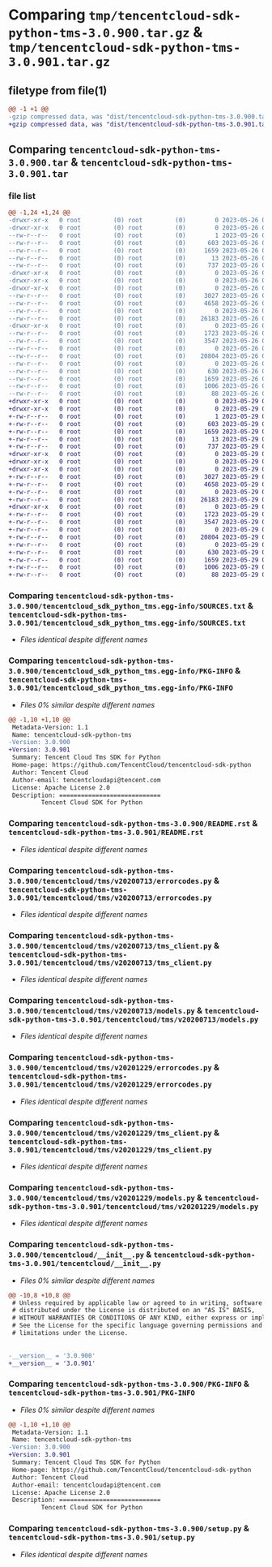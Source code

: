 # Comparing `tmp/tencentcloud-sdk-python-tms-3.0.900.tar.gz` & `tmp/tencentcloud-sdk-python-tms-3.0.901.tar.gz`

## filetype from file(1)

```diff
@@ -1 +1 @@
-gzip compressed data, was "dist/tencentcloud-sdk-python-tms-3.0.900.tar", last modified: Fri May 26 02:30:28 2023, max compression
+gzip compressed data, was "dist/tencentcloud-sdk-python-tms-3.0.901.tar", last modified: Mon May 29 02:39:35 2023, max compression
```

## Comparing `tencentcloud-sdk-python-tms-3.0.900.tar` & `tencentcloud-sdk-python-tms-3.0.901.tar`

### file list

```diff
@@ -1,24 +1,24 @@
-drwxr-xr-x   0 root         (0) root         (0)        0 2023-05-26 02:30:28.000000 tencentcloud-sdk-python-tms-3.0.900/
-drwxr-xr-x   0 root         (0) root         (0)        0 2023-05-26 02:30:28.000000 tencentcloud-sdk-python-tms-3.0.900/tencentcloud_sdk_python_tms.egg-info/
--rw-r--r--   0 root         (0) root         (0)        1 2023-05-26 02:30:28.000000 tencentcloud-sdk-python-tms-3.0.900/tencentcloud_sdk_python_tms.egg-info/dependency_links.txt
--rw-r--r--   0 root         (0) root         (0)      603 2023-05-26 02:30:28.000000 tencentcloud-sdk-python-tms-3.0.900/tencentcloud_sdk_python_tms.egg-info/SOURCES.txt
--rw-r--r--   0 root         (0) root         (0)     1659 2023-05-26 02:30:28.000000 tencentcloud-sdk-python-tms-3.0.900/tencentcloud_sdk_python_tms.egg-info/PKG-INFO
--rw-r--r--   0 root         (0) root         (0)       13 2023-05-26 02:30:28.000000 tencentcloud-sdk-python-tms-3.0.900/tencentcloud_sdk_python_tms.egg-info/top_level.txt
--rw-r--r--   0 root         (0) root         (0)      737 2023-05-26 02:30:28.000000 tencentcloud-sdk-python-tms-3.0.900/README.rst
-drwxr-xr-x   0 root         (0) root         (0)        0 2023-05-26 02:30:28.000000 tencentcloud-sdk-python-tms-3.0.900/tencentcloud/
-drwxr-xr-x   0 root         (0) root         (0)        0 2023-05-26 02:30:28.000000 tencentcloud-sdk-python-tms-3.0.900/tencentcloud/tms/
-drwxr-xr-x   0 root         (0) root         (0)        0 2023-05-26 02:30:28.000000 tencentcloud-sdk-python-tms-3.0.900/tencentcloud/tms/v20200713/
--rw-r--r--   0 root         (0) root         (0)     3027 2023-05-26 02:30:28.000000 tencentcloud-sdk-python-tms-3.0.900/tencentcloud/tms/v20200713/errorcodes.py
--rw-r--r--   0 root         (0) root         (0)     4658 2023-05-26 02:30:28.000000 tencentcloud-sdk-python-tms-3.0.900/tencentcloud/tms/v20200713/tms_client.py
--rw-r--r--   0 root         (0) root         (0)        0 2023-05-26 02:30:28.000000 tencentcloud-sdk-python-tms-3.0.900/tencentcloud/tms/v20200713/__init__.py
--rw-r--r--   0 root         (0) root         (0)    26183 2023-05-26 02:30:28.000000 tencentcloud-sdk-python-tms-3.0.900/tencentcloud/tms/v20200713/models.py
-drwxr-xr-x   0 root         (0) root         (0)        0 2023-05-26 02:30:28.000000 tencentcloud-sdk-python-tms-3.0.900/tencentcloud/tms/v20201229/
--rw-r--r--   0 root         (0) root         (0)     1723 2023-05-26 02:30:28.000000 tencentcloud-sdk-python-tms-3.0.900/tencentcloud/tms/v20201229/errorcodes.py
--rw-r--r--   0 root         (0) root         (0)     3547 2023-05-26 02:30:28.000000 tencentcloud-sdk-python-tms-3.0.900/tencentcloud/tms/v20201229/tms_client.py
--rw-r--r--   0 root         (0) root         (0)        0 2023-05-26 02:30:28.000000 tencentcloud-sdk-python-tms-3.0.900/tencentcloud/tms/v20201229/__init__.py
--rw-r--r--   0 root         (0) root         (0)    20804 2023-05-26 02:30:28.000000 tencentcloud-sdk-python-tms-3.0.900/tencentcloud/tms/v20201229/models.py
--rw-r--r--   0 root         (0) root         (0)        0 2023-05-26 02:30:28.000000 tencentcloud-sdk-python-tms-3.0.900/tencentcloud/tms/__init__.py
--rw-r--r--   0 root         (0) root         (0)      630 2023-05-26 02:30:28.000000 tencentcloud-sdk-python-tms-3.0.900/tencentcloud/__init__.py
--rw-r--r--   0 root         (0) root         (0)     1659 2023-05-26 02:30:28.000000 tencentcloud-sdk-python-tms-3.0.900/PKG-INFO
--rw-r--r--   0 root         (0) root         (0)     1006 2023-05-26 02:30:28.000000 tencentcloud-sdk-python-tms-3.0.900/setup.py
--rw-r--r--   0 root         (0) root         (0)       88 2023-05-26 02:30:28.000000 tencentcloud-sdk-python-tms-3.0.900/setup.cfg
+drwxr-xr-x   0 root         (0) root         (0)        0 2023-05-29 02:39:35.000000 tencentcloud-sdk-python-tms-3.0.901/
+drwxr-xr-x   0 root         (0) root         (0)        0 2023-05-29 02:39:35.000000 tencentcloud-sdk-python-tms-3.0.901/tencentcloud_sdk_python_tms.egg-info/
+-rw-r--r--   0 root         (0) root         (0)        1 2023-05-29 02:39:35.000000 tencentcloud-sdk-python-tms-3.0.901/tencentcloud_sdk_python_tms.egg-info/dependency_links.txt
+-rw-r--r--   0 root         (0) root         (0)      603 2023-05-29 02:39:35.000000 tencentcloud-sdk-python-tms-3.0.901/tencentcloud_sdk_python_tms.egg-info/SOURCES.txt
+-rw-r--r--   0 root         (0) root         (0)     1659 2023-05-29 02:39:35.000000 tencentcloud-sdk-python-tms-3.0.901/tencentcloud_sdk_python_tms.egg-info/PKG-INFO
+-rw-r--r--   0 root         (0) root         (0)       13 2023-05-29 02:39:35.000000 tencentcloud-sdk-python-tms-3.0.901/tencentcloud_sdk_python_tms.egg-info/top_level.txt
+-rw-r--r--   0 root         (0) root         (0)      737 2023-05-29 02:39:35.000000 tencentcloud-sdk-python-tms-3.0.901/README.rst
+drwxr-xr-x   0 root         (0) root         (0)        0 2023-05-29 02:39:35.000000 tencentcloud-sdk-python-tms-3.0.901/tencentcloud/
+drwxr-xr-x   0 root         (0) root         (0)        0 2023-05-29 02:39:35.000000 tencentcloud-sdk-python-tms-3.0.901/tencentcloud/tms/
+drwxr-xr-x   0 root         (0) root         (0)        0 2023-05-29 02:39:35.000000 tencentcloud-sdk-python-tms-3.0.901/tencentcloud/tms/v20200713/
+-rw-r--r--   0 root         (0) root         (0)     3027 2023-05-29 02:39:35.000000 tencentcloud-sdk-python-tms-3.0.901/tencentcloud/tms/v20200713/errorcodes.py
+-rw-r--r--   0 root         (0) root         (0)     4658 2023-05-29 02:39:35.000000 tencentcloud-sdk-python-tms-3.0.901/tencentcloud/tms/v20200713/tms_client.py
+-rw-r--r--   0 root         (0) root         (0)        0 2023-05-29 02:39:35.000000 tencentcloud-sdk-python-tms-3.0.901/tencentcloud/tms/v20200713/__init__.py
+-rw-r--r--   0 root         (0) root         (0)    26183 2023-05-29 02:39:35.000000 tencentcloud-sdk-python-tms-3.0.901/tencentcloud/tms/v20200713/models.py
+drwxr-xr-x   0 root         (0) root         (0)        0 2023-05-29 02:39:35.000000 tencentcloud-sdk-python-tms-3.0.901/tencentcloud/tms/v20201229/
+-rw-r--r--   0 root         (0) root         (0)     1723 2023-05-29 02:39:35.000000 tencentcloud-sdk-python-tms-3.0.901/tencentcloud/tms/v20201229/errorcodes.py
+-rw-r--r--   0 root         (0) root         (0)     3547 2023-05-29 02:39:35.000000 tencentcloud-sdk-python-tms-3.0.901/tencentcloud/tms/v20201229/tms_client.py
+-rw-r--r--   0 root         (0) root         (0)        0 2023-05-29 02:39:35.000000 tencentcloud-sdk-python-tms-3.0.901/tencentcloud/tms/v20201229/__init__.py
+-rw-r--r--   0 root         (0) root         (0)    20804 2023-05-29 02:39:35.000000 tencentcloud-sdk-python-tms-3.0.901/tencentcloud/tms/v20201229/models.py
+-rw-r--r--   0 root         (0) root         (0)        0 2023-05-29 02:39:35.000000 tencentcloud-sdk-python-tms-3.0.901/tencentcloud/tms/__init__.py
+-rw-r--r--   0 root         (0) root         (0)      630 2023-05-29 02:39:35.000000 tencentcloud-sdk-python-tms-3.0.901/tencentcloud/__init__.py
+-rw-r--r--   0 root         (0) root         (0)     1659 2023-05-29 02:39:35.000000 tencentcloud-sdk-python-tms-3.0.901/PKG-INFO
+-rw-r--r--   0 root         (0) root         (0)     1006 2023-05-29 02:39:35.000000 tencentcloud-sdk-python-tms-3.0.901/setup.py
+-rw-r--r--   0 root         (0) root         (0)       88 2023-05-29 02:39:35.000000 tencentcloud-sdk-python-tms-3.0.901/setup.cfg
```

### Comparing `tencentcloud-sdk-python-tms-3.0.900/tencentcloud_sdk_python_tms.egg-info/SOURCES.txt` & `tencentcloud-sdk-python-tms-3.0.901/tencentcloud_sdk_python_tms.egg-info/SOURCES.txt`

 * *Files identical despite different names*

### Comparing `tencentcloud-sdk-python-tms-3.0.900/tencentcloud_sdk_python_tms.egg-info/PKG-INFO` & `tencentcloud-sdk-python-tms-3.0.901/tencentcloud_sdk_python_tms.egg-info/PKG-INFO`

 * *Files 0% similar despite different names*

```diff
@@ -1,10 +1,10 @@
 Metadata-Version: 1.1
 Name: tencentcloud-sdk-python-tms
-Version: 3.0.900
+Version: 3.0.901
 Summary: Tencent Cloud Tms SDK for Python
 Home-page: https://github.com/TencentCloud/tencentcloud-sdk-python
 Author: Tencent Cloud
 Author-email: tencentcloudapi@tencent.com
 License: Apache License 2.0
 Description: ============================
         Tencent Cloud SDK for Python
```

### Comparing `tencentcloud-sdk-python-tms-3.0.900/README.rst` & `tencentcloud-sdk-python-tms-3.0.901/README.rst`

 * *Files identical despite different names*

### Comparing `tencentcloud-sdk-python-tms-3.0.900/tencentcloud/tms/v20200713/errorcodes.py` & `tencentcloud-sdk-python-tms-3.0.901/tencentcloud/tms/v20200713/errorcodes.py`

 * *Files identical despite different names*

### Comparing `tencentcloud-sdk-python-tms-3.0.900/tencentcloud/tms/v20200713/tms_client.py` & `tencentcloud-sdk-python-tms-3.0.901/tencentcloud/tms/v20200713/tms_client.py`

 * *Files identical despite different names*

### Comparing `tencentcloud-sdk-python-tms-3.0.900/tencentcloud/tms/v20200713/models.py` & `tencentcloud-sdk-python-tms-3.0.901/tencentcloud/tms/v20200713/models.py`

 * *Files identical despite different names*

### Comparing `tencentcloud-sdk-python-tms-3.0.900/tencentcloud/tms/v20201229/errorcodes.py` & `tencentcloud-sdk-python-tms-3.0.901/tencentcloud/tms/v20201229/errorcodes.py`

 * *Files identical despite different names*

### Comparing `tencentcloud-sdk-python-tms-3.0.900/tencentcloud/tms/v20201229/tms_client.py` & `tencentcloud-sdk-python-tms-3.0.901/tencentcloud/tms/v20201229/tms_client.py`

 * *Files identical despite different names*

### Comparing `tencentcloud-sdk-python-tms-3.0.900/tencentcloud/tms/v20201229/models.py` & `tencentcloud-sdk-python-tms-3.0.901/tencentcloud/tms/v20201229/models.py`

 * *Files identical despite different names*

### Comparing `tencentcloud-sdk-python-tms-3.0.900/tencentcloud/__init__.py` & `tencentcloud-sdk-python-tms-3.0.901/tencentcloud/__init__.py`

 * *Files 0% similar despite different names*

```diff
@@ -10,8 +10,8 @@
 # Unless required by applicable law or agreed to in writing, software
 # distributed under the License is distributed on an "AS IS" BASIS,
 # WITHOUT WARRANTIES OR CONDITIONS OF ANY KIND, either express or implied.
 # See the License for the specific language governing permissions and
 # limitations under the License.
 
 
-__version__ = '3.0.900'
+__version__ = '3.0.901'
```

### Comparing `tencentcloud-sdk-python-tms-3.0.900/PKG-INFO` & `tencentcloud-sdk-python-tms-3.0.901/PKG-INFO`

 * *Files 0% similar despite different names*

```diff
@@ -1,10 +1,10 @@
 Metadata-Version: 1.1
 Name: tencentcloud-sdk-python-tms
-Version: 3.0.900
+Version: 3.0.901
 Summary: Tencent Cloud Tms SDK for Python
 Home-page: https://github.com/TencentCloud/tencentcloud-sdk-python
 Author: Tencent Cloud
 Author-email: tencentcloudapi@tencent.com
 License: Apache License 2.0
 Description: ============================
         Tencent Cloud SDK for Python
```

### Comparing `tencentcloud-sdk-python-tms-3.0.900/setup.py` & `tencentcloud-sdk-python-tms-3.0.901/setup.py`

 * *Files identical despite different names*

